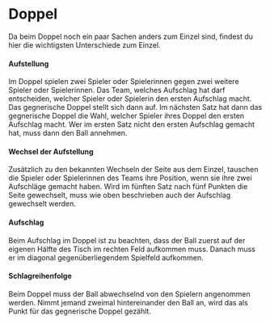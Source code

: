 # Doppel
Da beim Doppel noch ein paar Sachen anders zum Einzel sind, findest du hier die wichtigsten Unterschiede zum Einzel.

#### Aufstellung
Im Doppel spielen zwei Spieler oder Spielerinnen gegen zwei weitere Spieler oder Spielerinnen. Das Team, welches Aufschlag hat darf entscheiden, welcher Spieler oder Spielerin den ersten Aufschlag macht. Das gegnerische Doppel stellt sich dann auf. Im nächsten Satz hat dann das gegnerische Doppel die Wahl, welcher Spieler ihres Doppel den ersten Aufschlag macht. Wer im ersten Satz nicht den ersten Aufschlag gemacht hat, muss dann den Ball annehmen.

#### Wechsel der Aufstellung
Zusätzlich zu den bekannten Wechseln der Seite aus dem Einzel, tauschen die Spieler oder Spielerinnen des Teams ihre Position, wenn sie ihre zwei Aufschläge gemacht haben. Wird im fünften Satz nach fünf Punkten die Seite gewechselt, muss wie oben beschrieben auch der Aufschlag gewechselt werden.

#### Aufschlag
Beim Aufschlag im Doppel ist zu beachten, dass der Ball zuerst auf der eigenen Hälfte des Tisch im rechten Feld aufkommen muss. Danach muss er im diagonal gegenüberliegendem Spielfeld aufkommen.

#### Schlagreihenfolge
Beim Doppel muss der Ball abwechselnd von den Spielern angenommen werden. Nimmt jemand zweimal hintereinander den Ball an, wird das als Punkt für das gegnerische Doppel gezählt.